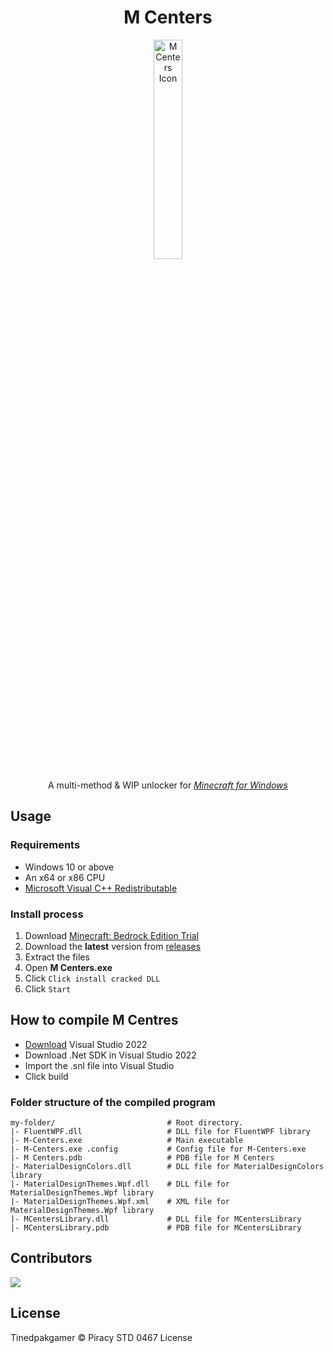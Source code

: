 <h1 align='center'>M Centers</h1>
<p align='center'>
  <img src='https://github.com/misike12/M-Centers-8.0/blob/master/MCenters/images/mcenter_5_icon.png?raw=true' alt='M Centers Icon' width="30%">
</p>

<p align='center'>A multi-method &amp; WIP unlocker for <em><a href="ms-windows-store://pdp/?ProductId=9NBLGGH2JHXJ">Minecraft for Windows</a></em>
</p>

## Usage

### Requirements

  - Windows 10 or above
  - An x64 or x86 CPU
  - [Microsoft Visual C++ Redistributable](https://aka.ms/vs/17/release/vc_redist.x64.exe)

<h3>Install process</h3>
<ol>
    <li>Download <a href="ms-windows-store://pdp/?ProductId=9NBLGGH2JHXJ">Minecraft: Bedrock Edition Trial</a></li>
    <li>Download the <strong>latest</strong> version from <a href="https://github.com/tinedpakgamer/M-Centers-8.0/releases">releases</a></li>
    <li>Extract the files</li>
    <li>Open <strong>M Centers.exe</strong></li>
    <li>Click <code>Click install cracked DLL</code></li>
    <li>Click <code>Start</code></li>
</ol>

## How to compile M Centres

- [Download](https://c2rsetup.officeapps.live.com/c2r/downloadVS.aspx?sku=community&channel=Release&version=VS2022) Visual Studio 2022
- Download .Net SDK in Visual Studio 2022
- Import the .snl file into Visual Studio
- Click build

### Folder structure of the compiled program 
```
my-folder/                         # Root directory.
|- FluentWPF.dll                   # DLL file for FluentWPF library
|- M-Centers.exe                   # Main executable
|- M-Centers.exe .config           # Config file for M-Centers.exe
|- M Centers.pdb                   # PDB file for M Centers
|- MaterialDesignColors.dll        # DLL file for MaterialDesignColors library
|- MaterialDesignThemes.Wpf.dll    # DLL file for MaterialDesignThemes.Wpf library
|- MaterialDesignThemes.Wpf.xml    # XML file for MaterialDesignThemes.Wpf library
|- MCentersLibrary.dll             # DLL file for MCentersLibrary
|- MCentersLibrary.pdb             # PDB file for MCentersLibrary
```
## Contributors

 <a href = "https://github.com/tinedpakgamer/M-Centers-8.0/graphs/contributors">
   <img src = "https://contrib.rocks/image?repo=tinedpakgamer/M-Centers-8.0"/>
 </a>

## License

Tinedpakgamer © Piracy STD 0467 License
